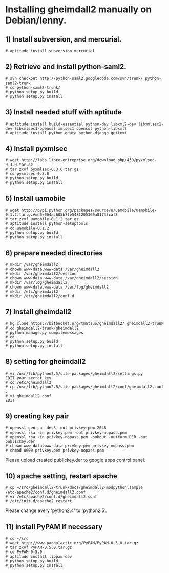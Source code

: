 # Installing gheimdall2 manually on Debian/lenny. #

## 1) Install subversion, and mercurial. ##
```
# aptitude install subversion mercurial
```

## 2) Retrieve and install python-saml2. ##
```
# svn checkout http://python-saml2.googlecode.com/svn/trunk/ python-saml2-trunk
# cd python-saml2-trunk/
# python setup.py build
# python setup.py install
```

## 3) Install needed stuff with aptitude ##
```
# aptitude install build-essential python-dev libxml2-dev libxmlsec1-dev libxmlsec1-openssl xmlsec1 openssl python-libxml2
# aptitude install python-gdata python-django gettext
```

## 4) Install pyxmlsec ##
```
# wget http://labs.libre-entreprise.org/download.php/430/pyxmlsec-0.3.0.tar.gz
# tar zxvf pyxmlsec-0.3.0.tar.gz
# cd pyxmlsec-0.3.0
# python setup.py build
# python setup.py install
```

## 5) Install uamobile ##
```
# wget http://pypi.python.org/packages/source/u/uamobile/uamobile-0.1.2.tar.gz#md5=664ac605b7fe548f205360a81735caf3
# tar zxvf uamobile-0.1.2.tar.gz
# aptitude install python-setuptools
# cd uamobile-0.1.2
# python setup.py build
# python setup.py install
```

## 6) prepare needed directories ##
```
# mkdir /var/gheimdall2
# chown www-data.www-data /var/gheimdall2
# mkdir /var/gheimdall2/session
# chown www-data.www-data /var/gheimdall2/session
# mkdir /var/log/gheimdall2
# chown www-data.www-data /var/log/gheimdall2
# mkdir /etc/gheimdall2
# mkdir /etc/gheimdall2/conf.d
```

## 7) Install gheimdall2 ##
```
# hg clone https://bitbucket.org/tmatsuo/gheimdall2/ gheimdall2-trunk
# cd gheimdall2-trunk/gheimdall2
# python manage.py compilemessages
# cd ..
# python setup.py build
# python setup.py install
```

## 8) setting for gheimdall2 ##
```
# vi /usr/lib/python2.5/site-packages/gheimdall2/settings.py
EDIT your secret key
# cd /etc/gheimdall2
# cp /usr/lib/python2.5/site-packages/gheimdall2/conf/gheimdall2.conf .
# vi gheimdall2.conf
EDIT
```

## 9) creating key pair ##
```
# openssl genrsa -des3 -out privkey.pem 2048
# openssl rsa -in privkey.pem -out privkey-nopass.pem
# openssl rsa -in privkey-nopass.pem -pubout -outform DER -out publickey.der
# chown www-data.www-data privkey.pem privkey-nopass.pem
# chmod 0600 privkey.pem privkey-nopass.pem
```
Please upload created publickey.der to google apps control panel.

## 10) apache setting, restart apache ##
```
# cp ~/src/gheimdall2-trunk/docs/gheimdall2-modpython.sample /etc/apache2/conf.d/gheimdall2.conf
# vi /etc/apache2/conf.d/gheimdall2.conf
# /etc/init.d/apache2 restart
```
Please change every 'python2.4' to 'python2.5'.

## 11) install PyPAM if necessary ##
```
# cd ~/src
# wget http://www.pangalactic.org/PyPAM/PyPAM-0.5.0.tar.gz
# tar zxvf PyPAM-0.5.0.tar.gz
# cd PyPAM-0.5.0
# aptitude install libpam-dev
# python setup.py build
# python setup.py install
```